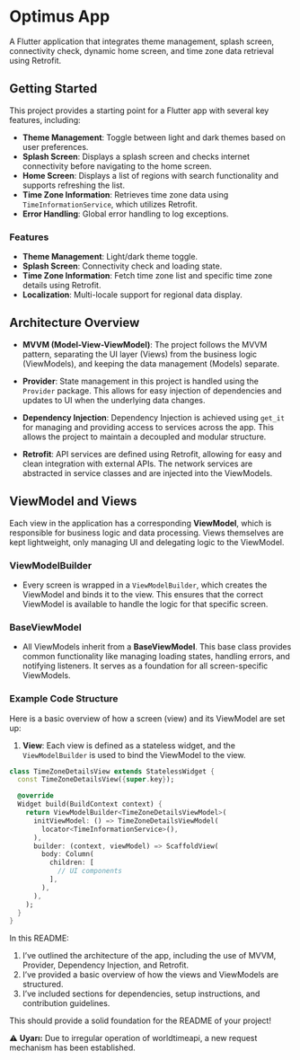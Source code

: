 # Optimus App

A Flutter application that integrates theme management, splash screen, connectivity check, dynamic home screen, and time zone data retrieval using Retrofit.

## Getting Started

This project provides a starting point for a Flutter app with several key features, including:

- **Theme Management**: Toggle between light and dark themes based on user preferences.
- **Splash Screen**: Displays a splash screen and checks internet connectivity before navigating to the home screen.
- **Home Screen**: Displays a list of regions with search functionality and supports refreshing the list.
- **Time Zone Information**: Retrieves time zone data using `TimeInformationService`, which utilizes Retrofit.
- **Error Handling**: Global error handling to log exceptions.

### Features

- **Theme Management**: Light/dark theme toggle.
- **Splash Screen**: Connectivity check and loading state.
- **Time Zone Information**: Fetch time zone list and specific time zone details using Retrofit.
- **Localization**: Multi-locale support for regional data display.


## Architecture Overview

- **MVVM (Model-View-ViewModel)**: The project follows the MVVM pattern, separating the UI layer (Views) from the business logic (ViewModels), and keeping the data management (Models) separate.
  
- **Provider**: State management in this project is handled using the `Provider` package. This allows for easy injection of dependencies and updates to UI when the underlying data changes.

- **Dependency Injection**: Dependency Injection is achieved using `get_it` for managing and providing access to services across the app. This allows the project to maintain a decoupled and modular structure.

- **Retrofit**: API services are defined using Retrofit, allowing for easy and clean integration with external APIs. The network services are abstracted in service classes and are injected into the ViewModels.

## ViewModel and Views

Each view in the application has a corresponding **ViewModel**, which is responsible for business logic and data processing. Views themselves are kept lightweight, only managing UI and delegating logic to the ViewModel.

### ViewModelBuilder

- Every screen is wrapped in a `ViewModelBuilder`, which creates the ViewModel and binds it to the view. This ensures that the correct ViewModel is available to handle the logic for that specific screen.

### BaseViewModel

- All ViewModels inherit from a **BaseViewModel**. This base class provides common functionality like managing loading states, handling errors, and notifying listeners. It serves as a foundation for all screen-specific ViewModels.

### Example Code Structure

Here is a basic overview of how a screen (view) and its ViewModel are set up:

1. **View**: Each view is defined as a stateless widget, and the `ViewModelBuilder` is used to bind the ViewModel to the view.

```dart
class TimeZoneDetailsView extends StatelessWidget {
  const TimeZoneDetailsView({super.key});

  @override
  Widget build(BuildContext context) {
    return ViewModelBuilder<TimeZoneDetailsViewModel>(
      initViewModel: () => TimeZoneDetailsViewModel(
        locator<TimeInformationService>(),
      ),
      builder: (context, viewModel) => ScaffoldView(
        body: Column(
          children: [
            // UI components
          ],
        ),
      ),
    );
  }
}
```


In this README:
1. I’ve outlined the architecture of the app, including the use of MVVM, Provider, Dependency Injection, and Retrofit.
2. I’ve provided a basic overview of how the views and ViewModels are structured.
3. I’ve included sections for dependencies, setup instructions, and contribution guidelines.

This should provide a solid foundation for the README of your project!

⚠️ **Uyarı:** Due to irregular operation of worldtimeapi, a new request mechanism has been established.
